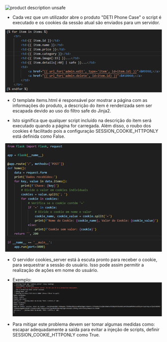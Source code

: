 ![product description unsafe](description_unsafe.png)

- Cada vez que um utilizador abre o produto "DETI Phone Case" o script é executado e os cookies da sessão atual são enviados para um servidor.


!["items" template code](items_template.png)

- O template items.html é responsável por mostrar a página com as informações do produto, a descrição do item é renderizada sem ser escapada devido ao uso do filtro safe do Jinja2.

- Isto significa que qualquer script incluído na descrição do item será executado quando a página for carregada. Além disso, o roubo dos cookies é facilitado pois a configuração SESSION_COOKIE_HTTPONLY está definida como False.


![cookies code](cookies_code.png)

- O servidor cookies_server está à escuta pronto para receber o cookie, para sequestrar a sessão do usuário. Isso pode assim permitir a realização de ações em nome do usuário.

- Exemplo: ![malicious script output](malicious_script.png)

- Para mitigar este problema devem ser tomar algumas medidas como: escapar adequadamente a saída para evitar a injeção de scripts, definir SESSION_COOKIE_HTTPONLY como True.